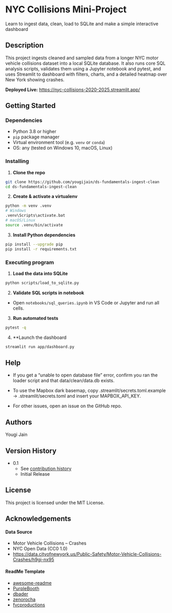 # NYC Collisions Mini-Project

Learn to ingest data, clean, load to SQLite and make a simple interactive dashboard

## Description

This project ingests cleaned and sampled data from a longer NYC motor vehicle collisions dataset into a local SQLite database. It also runs core SQL analysis scripts, validates them using a Jupyter notebook and pytest, and uses Streamlit to dashboard with filters, charts, and a detailed heatmap over New York showing crashes.

**Deployed Live:** https://nyc-collisions-2020-2025.streamlit.app/


## Getting Started

### Dependencies

* Python 3.8 or higher  
* `pip` package manager  
* Virtual environment tool (e.g. `venv` or `conda`)  
* OS: any (tested on Windows 10, macOS, Linux)

### Installing

1. **Clone the repo**  
```bash
git clone https://github.com/yougijain/ds-fundamentals-ingest-clean
cd ds-fundamentals-ingest-clean
```
2. **Create & activate a virtualenv**  
```bash
python -m venv .venv
# Windows
.venv\Scripts\activate.bat
# macOS/Linux
source .venv/bin/activate
```
3. **Install Python dependencies**  
```bash
pip install --upgrade pip
pip install -r requirements.txt
```

### Executing program

1. **Load the data into SQLite**

```bash
python scripts/load_to_sqlite.py
```

2. **Validate SQL scripts in notebook**

* Open `notebooks/sql_queries.ipynb` in VS Code or Jupyter and run all cells.

3. **Run automated tests**

```bash
pytest -q
```

4. **Launch the dashboard

```bash
streamlit run app/dashboard.py
```

## Help

* If you get a “unable to open database file” error, confirm you ran the loader script and that data/clean/data.db exists.

* To use the Mapbox dark basemap, copy .streamlit/secrets.toml.example → .streamlit/secrets.toml and insert your MAPBOX_API_KEY.

* For other issues, open an issue on the GitHub repo.

## Authors

Yougi Jain

## Version History

* 0.1
    * See [contribution history](https://github.com/yougijain/ds-fundamentals-ingest-clean/graphs/contributors)
    * Initial Release

## License

This project is licensed under the MIT License.

## Acknowledgements

#### Data Source

* Motor Vehicle Collisions – Crashes  
* NYC Open Data (CC0 1.0)  
* https://data.cityofnewyork.us/Public-Safety/Motor-Vehicle-Collisions-Crashes/h9gi-nx95

#### ReadMe Template

* [awesome-readme](https://github.com/matiassingers/awesome-readme)
* [PurpleBooth](https://gist.github.com/PurpleBooth/109311bb0361f32d87a2)
* [dbader](https://github.com/dbader/readme-template)
* [zenorocha](https://gist.github.com/zenorocha/4526327)
* [fvcproductions](https://gist.github.com/fvcproductions/1bfc2d4aecb01a834b46)